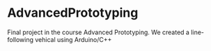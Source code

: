# AdvancedPrototyping
Final project in the course Advanced Prototyping. 
We created a line-following vehical using Arduino/C++
